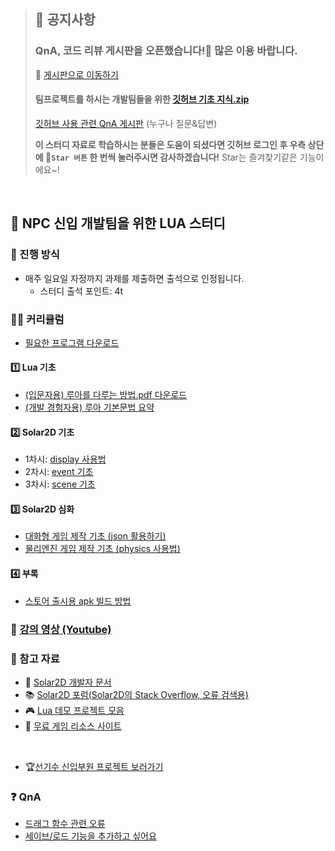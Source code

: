 > ## 📢 공지사항
> ### QnA, 코드 리뷰 게시판을 오픈했습니다!🎉 많은 이용 바랍니다.
> 💬 [게시판으로 이동하기](https://github.com/HeoJiye/Lua_study/discussions)
>
> #### 팀프로젝트를 하시는 개발팀들을 위한 [깃허브 기초 지식.zip](https://github.com/HeoJiye/Github-Study/blob/main/note/github-basic-zip.md)  
> [깃허브 사용 관련 QnA 게시판](https://github.com/HeoJiye/Github-Study/discussions) (누구나 질문&답변)
>
> **이 스터디 자료로 학습하시는 분들은 도움이 되셨다면 깃허브 로그인 후 우측 상단에 🤩`Star 버튼` 한 번씩 눌러주시면 감사하겠습니다!**
> Star는 즐겨찾기같은 기능이에요~!

<br>

## 🐣 NPC 신입 개발팀을 위한 LUA 스터디

### 🌳 진행 방식
* 매주 일요일 자정까지 과제를 제출하면 출석으로 인정됩니다.
	- 스터디 출석 포인트: 4t

### 👩‍🏫 커리큘럼
* [필요한 프로그램 다운로드](study/download.md)

#### 1️⃣ Lua 기초
* [(입문자용) 루아를 다루는 방법.pdf 다운로드](https://github.com/HeoJiye/Lua_study/raw/main/image/lua_basic/Lua%EB%A5%BC%20%EB%8B%A4%EB%A3%A8%EB%8A%94%20%EB%B0%A9%EB%B2%95.pdf)
* [(개발 경험자용) 루아 기본문법 요약](./study/Lua_basic.md)

#### 2️⃣ Solar2D 기초
* 1차시: [display 사용법](./study/week01.md)
* 2차시: [event 기초](./study/week02.md)
* 3차시: [scene 기초](./study/week03.md)

#### 3️⃣ Solar2D 심화
* [대화형 게임 제작 기초 (json 활용하기)](./study/week04_1.md)
* [물리엔진 게임 제작 기초 (physics 사용법)](./study/week04_2.md)

#### 4️⃣ 부록
* [스토어 출시용 apk 빌드 방법](./study/supple02.md)

### 🎥 [강의 영상 (Youtube)](https://www.youtube.com/playlist?list=PLga3qWRlaoi7n1gggte-CWx3YYsGt4QkK)

### 📌 참고 자료
* 🧡 [Solar2D 개발자 문서](https://docs.coronalabs.com/)
* 📚 [Solar2D 포럼(Solar2D의 Stack Overflow, 오류 검색용)](https://forums.solar2d.com/)
* 🎮 [Lua 데모 프로젝트 모음](https://docs.coronalabs.com/guide/programming/index.html#demo-projects)
* 🎨 [무료 게임 리소스 사이트](https://www.kenney.nl/assets)

<br>

* 🏆[선기수 신입부원 프로젝트 보러가기](http://npc.dothome.co.kr/forumdisplay.php?fid=16)


### ❓ QnA
* [드래그 함수 관련 오류](QnA/01.md)
* [세이브/로드 기능을 추가하고 싶어요](QnA/02.md)
